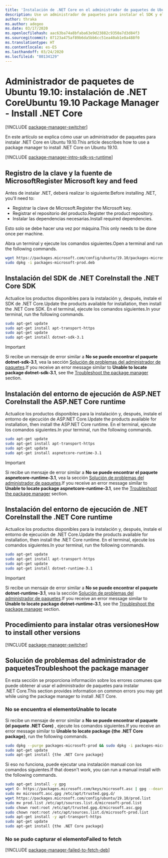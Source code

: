 ```yaml
---
title: 'Instalación de .NET Core en el administrador de paquetes de Ubuntu 19.10: .NET Core'
description: Use un administrador de paquetes para instalar el SDK y el runtime de .NET Core en Ubuntu 19.10.
author: thraka
ms.author: adegeo
ms.date: 03/17/2020
ms.openlocfilehash: aac63ba74a8bfaba63e9d23882c9350a7d3d84f3
ms.sourcegitcommit: 07123a475af89b6da5bb6cc51ea40ab1e8a488f0
ms.translationtype: HT
ms.contentlocale: es-ES
ms.lasthandoff: 03/24/2020
ms.locfileid: "80134129"
---
```

# <a name="ubuntu-1910-package-manager---install-net-core"></a><span data-ttu-id="11b31-103">Administrador de paquetes de Ubuntu 19.10: instalación de .NET Core</span><span class="sxs-lookup"><span data-stu-id="11b31-103">Ubuntu 19.10 Package Manager - Install .NET Core</span></span>

[!INCLUDE [package-manager-switcher](./includes/package-manager-switcher.md)]

<span data-ttu-id="11b31-104">En este artículo se explica cómo usar un administrador de paquetes para instalar .NET Core en Ubuntu 19.10.</span><span class="sxs-lookup"><span data-stu-id="11b31-104">This article describes how to use a package manager to install .NET Core on Ubuntu 19.10.</span></span>

[!INCLUDE [package-manager-intro-sdk-vs-runtime](includes/package-manager-intro-sdk-vs-runtime.md)]

## <a name="register-microsoft-key-and-feed"></a><span data-ttu-id="11b31-105">Registro de la clave y la fuente de Microsoft</span><span class="sxs-lookup"><span data-stu-id="11b31-105">Register Microsoft key and feed</span></span>

<span data-ttu-id="11b31-106">Antes de instalar .NET, deberá realizar lo siguiente:</span><span class="sxs-lookup"><span data-stu-id="11b31-106">Before installing .NET, you'll need to:</span></span>

- <span data-ttu-id="11b31-107">Registrar la clave de Microsoft.</span><span class="sxs-lookup"><span data-stu-id="11b31-107">Register the Microsoft key.</span></span>
- <span data-ttu-id="11b31-108">Registrar el repositorio del producto.</span><span class="sxs-lookup"><span data-stu-id="11b31-108">Register the product repository.</span></span>
- <span data-ttu-id="11b31-109">Instalar las dependencias necesarias.</span><span class="sxs-lookup"><span data-stu-id="11b31-109">Install required dependencies.</span></span>

<span data-ttu-id="11b31-110">Esto solo se debe hacer una vez por máquina.</span><span class="sxs-lookup"><span data-stu-id="11b31-110">This only needs to be done once per machine.</span></span>

<span data-ttu-id="11b31-111">Abra un terminal y ejecute los comandos siguientes.</span><span class="sxs-lookup"><span data-stu-id="11b31-111">Open a terminal and run the following commands.</span></span>

```bash
wget https://packages.microsoft.com/config/ubuntu/19.10/packages-microsoft-prod.deb -O packages-microsoft-prod.deb
sudo dpkg -i packages-microsoft-prod.deb
```

## <a name="install-the-net-core-sdk"></a><span data-ttu-id="11b31-112">Instalación del SDK de .NET Core</span><span class="sxs-lookup"><span data-stu-id="11b31-112">Install the .NET Core SDK</span></span>

<span data-ttu-id="11b31-113">Actualice los productos disponibles para la instalación y, después, instale el SDK de .NET Core.</span><span class="sxs-lookup"><span data-stu-id="11b31-113">Update the products available for installation, then install the .NET Core SDK.</span></span> <span data-ttu-id="11b31-114">En el terminal, ejecute los comandos siguientes.</span><span class="sxs-lookup"><span data-stu-id="11b31-114">In your terminal, run the following commands.</span></span>

```bash
sudo apt-get update
sudo apt-get install apt-transport-https
sudo apt-get update
sudo apt-get install dotnet-sdk-3.1
```

> [!IMPORTANT]
> <span data-ttu-id="11b31-115">Si recibe un mensaje de error similar a **No se puede encontrar el paquete dotnet-sdk-3.1**, vea la sección [Solución de problemas del administrador de paquetes](#troubleshoot-the-package-manager).</span><span class="sxs-lookup"><span data-stu-id="11b31-115">If you receive an error message similar to **Unable to locate package dotnet-sdk-3.1**, see the [Troubleshoot the package manager](#troubleshoot-the-package-manager) section.</span></span>

## <a name="install-the-aspnet-core-runtime"></a><span data-ttu-id="11b31-116">Instalación del entorno de ejecución de ASP.NET Core</span><span class="sxs-lookup"><span data-stu-id="11b31-116">Install the ASP.NET Core runtime</span></span>

<span data-ttu-id="11b31-117">Actualice los productos disponibles para la instalación y, después, instale el entorno de ejecución de ASP.NET Core.</span><span class="sxs-lookup"><span data-stu-id="11b31-117">Update the products available for installation, then install the ASP.NET Core runtime.</span></span> <span data-ttu-id="11b31-118">En el terminal, ejecute los comandos siguientes.</span><span class="sxs-lookup"><span data-stu-id="11b31-118">In your terminal, run the following commands.</span></span>

```bash
sudo apt-get update
sudo apt-get install apt-transport-https
sudo apt-get update
sudo apt-get install aspnetcore-runtime-3.1
```

> [!IMPORTANT]
> <span data-ttu-id="11b31-119">Si recibe un mensaje de error similar a **No se puede encontrar el paquete aspnetcore-runtime-3.1**, vea la sección [Solución de problemas del administrador de paquetes](#troubleshoot-the-package-manager).</span><span class="sxs-lookup"><span data-stu-id="11b31-119">If you receive an error message similar to **Unable to locate package aspnetcore-runtime-3.1**, see the [Troubleshoot the package manager](#troubleshoot-the-package-manager) section.</span></span>

## <a name="install-the-net-core-runtime"></a><span data-ttu-id="11b31-120">Instalación del entorno de ejecución de .NET Core</span><span class="sxs-lookup"><span data-stu-id="11b31-120">Install the .NET Core runtime</span></span>

<span data-ttu-id="11b31-121">Actualice los productos disponibles para la instalación y, después, instale el entorno de ejecución de .NET Core.</span><span class="sxs-lookup"><span data-stu-id="11b31-121">Update the products available for installation, then install the .NET Core runtime.</span></span> <span data-ttu-id="11b31-122">En el terminal, ejecute los comandos siguientes.</span><span class="sxs-lookup"><span data-stu-id="11b31-122">In your terminal, run the following commands.</span></span>

```bash
sudo apt-get update
sudo apt-get install apt-transport-https
sudo apt-get update
sudo apt-get install dotnet-runtime-3.1
```

> [!IMPORTANT]
> <span data-ttu-id="11b31-123">Si recibe un mensaje de error similar a **No se puede encontrar el paquete dotnet-runtime-3.1**, vea la sección [Solución de problemas del administrador de paquetes](#troubleshoot-the-package-manager).</span><span class="sxs-lookup"><span data-stu-id="11b31-123">If you receive an error message similar to **Unable to locate package dotnet-runtime-3.1**, see the [Troubleshoot the package manager](#troubleshoot-the-package-manager) section.</span></span>

## <a name="how-to-install-other-versions"></a><span data-ttu-id="11b31-124">Procedimiento para instalar otras versiones</span><span class="sxs-lookup"><span data-stu-id="11b31-124">How to install other versions</span></span>

[!INCLUDE [package-manager-switcher](./includes/package-manager-heading-hack-pkgname.md)]

## <a name="troubleshoot-the-package-manager"></a><span data-ttu-id="11b31-125">Solución de problemas del administrador de paquetes</span><span class="sxs-lookup"><span data-stu-id="11b31-125">Troubleshoot the package manager</span></span>

<span data-ttu-id="11b31-126">En esta sección se proporciona información sobre los errores comunes que puede obtener al usar el administrador de paquetes para instalar .NET Core.</span><span class="sxs-lookup"><span data-stu-id="11b31-126">This section provides information on common errors you may get while using the package manager to install .NET Core.</span></span>

### <a name="unable-to-locate"></a><span data-ttu-id="11b31-127">No se encuentra el elemento</span><span class="sxs-lookup"><span data-stu-id="11b31-127">Unable to locate</span></span>

<span data-ttu-id="11b31-128">Si recibe un mensaje de error similar a **No se puede encontrar el paquete (el paquete .NET Core)** , ejecute los comandos siguientes.</span><span class="sxs-lookup"><span data-stu-id="11b31-128">If you receive an error message similar to **Unable to locate package {the .NET Core package}**, run the following commands.</span></span>

```bash
sudo dpkg --purge packages-microsoft-prod && sudo dpkg -i packages-microsoft-prod.deb
sudo apt-get update
sudo apt-get install {the .NET Core package}
```

<span data-ttu-id="11b31-129">Si eso no funciona, puede ejecutar una instalación manual con los comandos siguientes.</span><span class="sxs-lookup"><span data-stu-id="11b31-129">If that doesn't work, you can run a manual install with the following commands.</span></span>

```bash
sudo apt-get install -y gpg
wget O- https://packages.microsoft.com/keys/microsoft.asc | gpg --dearmor -o microsoft.asc.gpg
sudo mv microsoft.asc.gpg /etc/apt/trusted.gpg.d/
wget https://packages.microsoft.com/config/ubuntu/19.10/prod.list
sudo mv prod.list /etc/apt/sources.list.d/microsoft-prod.list
sudo chown root:root /etc/apt/trusted.gpg.d/microsoft.asc.gpg
sudo chown root:root /etc/apt/sources.list.d/microsoft-prod.list
sudo apt-get install -y apt-transport-https
sudo apt-get update
sudo apt-get install {the .NET Core package}
```

### <a name="failed-to-fetch"></a><span data-ttu-id="11b31-130">No se pudo capturar el elemento</span><span class="sxs-lookup"><span data-stu-id="11b31-130">Failed to fetch</span></span>

[!INCLUDE [package-manager-failed-to-fetch-deb](includes/package-manager-failed-to-fetch-deb.md)]
